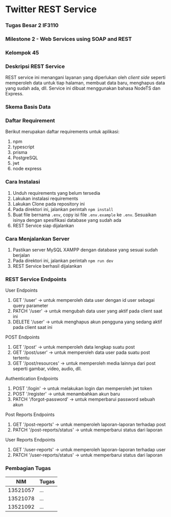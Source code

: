 # Twitter REST Service
### Tugas Besar 2 IF3110
### Milestone 2 -  Web Services using SOAP and REST
### Kelompok 45

### Deskripsi REST Service
REST service ini menangani layanan yang diperlukan oleh _client side_ seperti memperoleh data untuk tiap halaman, membuat data baru, menghapus data yang sudah ada, dll. Service ini dibuat menggunakan bahasa NodeTS dan Express.

### Skema Basis Data

### Daftar Requirement
Berikut merupakan daftar requirements untuk aplikasi:
1. npm
2. typescript
3. prisma
4. PostgreSQL
5. jwt
6. node express

### Cara Instalasi
1. Unduh requirements yang belum tersedia
2. Lakukan instalasi requirements
3. Lakukan Clone pada repository ini
4. Pada direktori ini, jalankan perintah `npm install`
5. Buat file bernama `.env`, copy isi file `.env.example` ke `.env`. Sesuaikan isinya dengan spesifikasi database yang sudah ada
6. REST Service siap dijalankan

### Cara Menjalankan Server
1. Pastikan server MySQL XAMPP dengan database yang sesuai sudah berjalan
2. Pada direktori ini, jalankan perintah `npm run dev`
3. REST Service berhasil dijalankan

### REST Service Endpoints
User Endpoints
1. GET '/user' -> untuk memperoleh data user dengan id user sebagai query parameter
2. PATCH '/user' -> untuk mengubah data user yang aktif pada client saat ini
3. DELETE '/user' -> untuk menghapus akun pengguna yang sedang aktif pada client saat ini

POST Endpoints
1. GET '/post' -> untuk memperoleh data lengkap suatu post
2. GET '/post/user' -> untuk memperoleh data user pada suatu post tertentu
3. GET '/post/resources' -> untuk memperoleh media lainnya dari post seperti gambar, video, audio, dll.

Authentication Endpoints
1. POST '/login' -> untuk melakukan login dan memperoleh jwt token
2. POST '/register' -> untuk menambahkan akun baru
3. PATCH '/forgot-password' -> untuk memperbarui password sebuah akun

Post Reports Endpoints
1. GET '/post-reports' -> untuk memperoleh laporan-laporan terhadap post
2. PATCH '/post-reports/status' -> untuk memperbarui status dari laporan

User Reports Endpoints
1. GET '/user-reports' -> untuk memperoleh laporan-laporan terhadap user
2. PATCH '/user-reports/status' -> untuk memperbarui status dari laporan

### Pembagian Tugas
| NIM | Tugas |
| --- | --- |
| 13521057 | ... |
| 13521078 | ... |
| 13521092 | ... |
